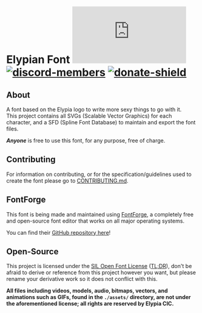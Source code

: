 # Elypian Font [![matrix-members]][matrix] [![discord-members]][discord] [![donate-shield]][elypia-donate]

## About
A font based on the Elypia logo to write more sexy things to go with it.  
This project contains all SVGs (Scalable Vector Graphics) for each character,
and a SFD (Spline Font Database) to maintain and export the font files.

**_Anyone_** is free to use this font, for any purpose, free of charge.

## Contributing
For information on contributing, or for the specification/guidelines used to create
the font please go to [CONTRIBUTING.md]. 

## FontForge
This font is being made and maintained using [FontForge], a completely free and
open-source font editor that works on all major operating systems.

You can find their [GitHub repository here]!

## Open-Source
This project is licensed under the [SIL Open Font License] ([TL;DR]), 
don't be afraid to derive or reference from this project however you want, but 
please rename your derivative work so it does not conflict with this.

**All files including videos, models, audio, bitmaps, vectors, and 
animations such as GIFs, found in the `./assets/` directory, are not under the
aforementioned license; all rights are reserved by Elypia CIC.** 

[matrix]: https://matrix.to/#/+elypia:matrix.org "Matrix Invite"
[discord]: https://discord.gg/hprGMaM "Discord Invite"
[elypia-donate]: https://elypia.org/donate "Donate to Elypia"
[FontForge]: https://fontforge.github.io/ "FontForge"
[GitHub repository here]: https://github.com/fontforge "FontForge on GitHub"
[SIL Open Font License]: https://scripts.sil.org/OFL "Official License Page"
[TL;DR]: https://tldrlegal.com/license/open-font-license-(ofl)-explained "TL;DR of License"
[CONTRIBUTING.md]: ./CONTRIBUTING.md "Contribute to the Elypian Font"

[matrix-members]: https://img.shields.io/matrix/elypia-general:matrix.org?logo=matrix "Matrix Shield"
[discord-members]: https://discordapp.com/api/guilds/184657525990359041/widget.png "Discord Shield"
[donate-shield]: https://img.shields.io/badge/Elypia-Donate-blueviolet "Donate Shield"